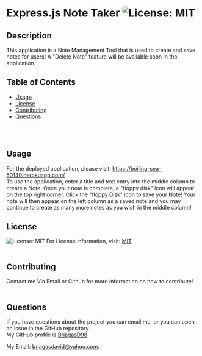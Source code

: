 # Express.js Note Taker ![License: MIT](https://img.shields.io/badge/License-MIT-yellow.svg)

  ## Description
  This application is a Note Management Tool that is used to create and save notes for users! A "Delete Note"
  feature will be available soon in the application.

  ## Table of Contents
  * [Usage](#Usage)
  * [License](#License)
  * [Contributing](#Contributing)
  * [Questions](#Questions)
  <br/>
  <br/>

  ## Usage
  For the deployed application, please visit: https://boiling-sea-50140.herokuapp.com/
  <br/>
  To use the application, enter a title and text entry into the middle column to create a Note. Once your note is complete, a "floppy disk" icon
  will appear on the top right corner. Click the "floppy Disk" icon to save your Note! Your note will then appear on the left column as a saved note and you may
  continue to create as many more notes as you wish in the middle column!
  <br/>
  
  ## License
  ![License: MIT](https://img.shields.io/badge/License-MIT-yellow.svg)
  For License information, visit:
  [MIT](https://opensource.org/licenses/MIT)
  <br/>
  <br/>
  ## Contributing
  Contact me Via Email or Github for more information on how to contribute!
  <br/>
  <br/>
  
  ## Questions  
  If you have questions about the project you can email me, or you can open an issue in the GitHub repository.
  <br/>
  My GitHub profile is [BriagasD98](https://github.com/BriagasD98)  
    
  My Email: [briagasdavid@yahoo.com](mailto:briagasdavid@yahoo.com).
